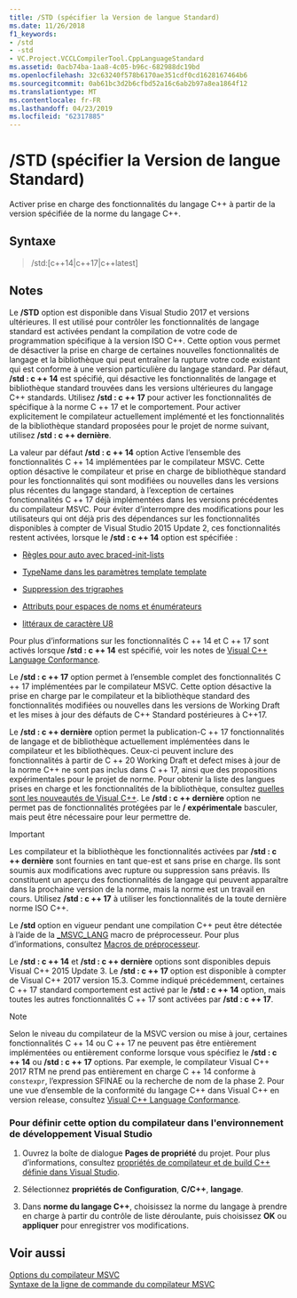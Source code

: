 ```yaml
---
title: /STD (spécifier la Version de langue Standard)
ms.date: 11/26/2018
f1_keywords:
- /std
- -std
- VC.Project.VCCLCompilerTool.CppLanguageStandard
ms.assetid: 0acb74ba-1aa8-4c05-b96c-682988dc19bd
ms.openlocfilehash: 32c63240f578b6170ae351cdf0cd1628167464b6
ms.sourcegitcommit: 0ab61bc3d2b6cfbd52a16c6ab2b97a8ea1864f12
ms.translationtype: MT
ms.contentlocale: fr-FR
ms.lasthandoff: 04/23/2019
ms.locfileid: "62317885"
---
```

# <a name="std-specify-language-standard-version"></a>/STD (spécifier la Version de langue Standard)

Activer prise en charge des fonctionnalités du langage C++ à partir de la version spécifiée de la norme du langage C++.

## <a name="syntax"></a>Syntaxe

> /std:\[c++14\|c++17\|c++latest]

## <a name="remarks"></a>Notes

Le **/STD** option est disponible dans Visual Studio 2017 et versions ultérieures. Il est utilisé pour contrôler les fonctionnalités de langage standard est activées pendant la compilation de votre code de programmation spécifique à la version ISO C++. Cette option vous permet de désactiver la prise en charge de certaines nouvelles fonctionnalités de langage et la bibliothèque qui peut entraîner la rupture votre code existant qui est conforme à une version particulière du langage standard. Par défaut, **/std : c ++ 14** est spécifié, qui désactive les fonctionnalités de langage et bibliothèque standard trouvées dans les versions ultérieures du langage C++ standards. Utilisez **/std : c ++ 17** pour activer les fonctionnalités de spécifique à la norme C ++ 17 et le comportement. Pour activer explicitement le compilateur actuellement implémenté et les fonctionnalités de la bibliothèque standard proposées pour le projet de norme suivant, utilisez **/std : c ++ dernière**.

La valeur par défaut **/std : c ++ 14** option Active l’ensemble des fonctionnalités C ++ 14 implémentées par le compilateur MSVC. Cette option désactive le compilateur et prise en charge de bibliothèque standard pour les fonctionnalités qui sont modifiées ou nouvelles dans les versions plus récentes du langage standard, à l’exception de certaines fonctionnalités C ++ 17 déjà implémentées dans les versions précédentes du compilateur MSVC. Pour éviter d’interrompre des modifications pour les utilisateurs qui ont déjà pris des dépendances sur les fonctionnalités disponibles à compter de Visual Studio 2015 Update 2, ces fonctionnalités restent activées, lorsque le **/std : c ++ 14** option est spécifiée :

- [Règles pour auto avec braced-init-lists](http://www.open-std.org/jtc1/sc22/wg21/docs/papers/2014/n3922.html)

- [TypeName dans les paramètres template template](http://www.open-std.org/jtc1/sc22/wg21/docs/papers/2014/n4051.html)

- [Suppression des trigraphes](http://www.open-std.org/jtc1/sc22/wg21/docs/papers/2014/n4086.html)

- [Attributs pour espaces de noms et énumérateurs](http://www.open-std.org/jtc1/sc22/wg21/docs/papers/2014/n4266.html)

- [littéraux de caractère U8](http://www.open-std.org/jtc1/sc22/wg21/docs/papers/2014/n4267.html)

Pour plus d’informations sur les fonctionnalités C ++ 14 et C ++ 17 sont activés lorsque **/std : c ++ 14** est spécifié, voir les notes de [Visual C++ Language Conformance](../../overview/visual-cpp-language-conformance.md).

Le **/std : c ++ 17** option permet à l’ensemble complet des fonctionnalités C ++ 17 implémentées par le compilateur MSVC. Cette option désactive la prise en charge par le compilateur et la bibliothèque standard des fonctionnalités modifiées ou nouvelles dans les versions de Working Draft et les mises à jour des défauts de C++ Standard postérieures à C++17.

Le **/std : c ++ dernière** option permet la publication-C ++ 17 fonctionnalités de langage et de bibliothèque actuellement implémentées dans le compilateur et les bibliothèques. Ceux-ci peuvent inclure des fonctionnalités à partir de C ++ 20 Working Draft et defect mises à jour de la norme C++ ne sont pas inclus dans C ++ 17, ainsi que des propositions expérimentales pour le projet de norme. Pour obtenir la liste des langues prises en charge et les fonctionnalités de la bibliothèque, consultez [quelles sont les nouveautés de Visual C++](../../overview/what-s-new-for-visual-cpp-in-visual-studio.md). Le **/std : c ++ dernière** option ne permet pas de fonctionnalités protégées par le **/ expérimentale** basculer, mais peut être nécessaire pour leur permettre de.

> [!IMPORTANT]
> Les compilateur et la bibliothèque les fonctionnalités activées par **/std : c ++ dernière** sont fournies en tant que-est et sans prise en charge. Ils sont soumis aux modifications avec rupture ou suppression sans préavis. Ils constituent un aperçu des fonctionnalités de langage qui peuvent apparaître dans la prochaine version de la norme, mais la norme est un travail en cours. Utilisez **/std : c ++ 17** à utiliser les fonctionnalités de la toute dernière norme ISO C++.

Le **/std** option en vigueur pendant une compilation C++ peut être détectée à l’aide de la [ \_MSVC\_LANG](../../preprocessor/predefined-macros.md) macro de préprocesseur. Pour plus d’informations, consultez [Macros de préprocesseur](../../preprocessor/predefined-macros.md).

Le **/std : c ++ 14** et **/std : c ++ dernière** options sont disponibles depuis Visual C++ 2015 Update 3. Le **/std : c ++ 17** option est disponible à compter de Visual C++ 2017 version 15.3. Comme indiqué précédemment, certaines C ++ 17 standard comportement est activé par le **/std : c ++ 14** option, mais toutes les autres fonctionnalités C ++ 17 sont activées par **/std : c ++ 17**.

> [!NOTE]
> Selon le niveau du compilateur de la MSVC version ou mise à jour, certaines fonctionnalités C ++ 14 ou C ++ 17 ne peuvent pas être entièrement implémentées ou entièrement conforme lorsque vous spécifiez le **/std : c ++ 14** ou **/std : c ++ 17** options. Par exemple, le compilateur Visual C++ 2017 RTM ne prend pas entièrement en charge C ++ 14 conforme à `constexpr`, l’expression SFINAE ou la recherche de nom de la phase 2. Pour une vue d’ensemble de la conformité du langage C++ dans Visual C++ en version release, consultez [Visual C++ Language Conformance](../../overview/visual-cpp-language-conformance.md).

### <a name="to-set-this-compiler-option-in-the-visual-studio-development-environment"></a>Pour définir cette option du compilateur dans l'environnement de développement Visual Studio

1. Ouvrez la boîte de dialogue **Pages de propriété** du projet. Pour plus d’informations, consultez [propriétés de compilateur et de build C++ définie dans Visual Studio](../working-with-project-properties.md).

1. Sélectionnez **propriétés de Configuration**, **C/C++**, **langage**.

1. Dans **norme du langage C++**, choisissez la norme du langage à prendre en charge à partir du contrôle de liste déroulante, puis choisissez **OK** ou **appliquer** pour enregistrer vos modifications.

## <a name="see-also"></a>Voir aussi

[Options du compilateur MSVC](compiler-options.md)<br/>
[Syntaxe de la ligne de commande du compilateur MSVC](compiler-command-line-syntax.md)
